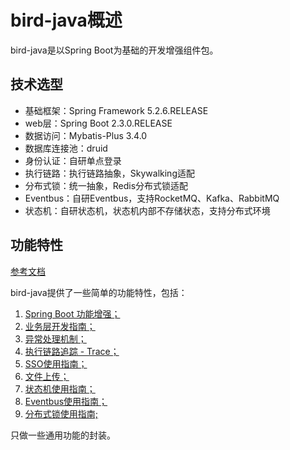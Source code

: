 # bird-java概述

bird-java是以Spring Boot为基础的开发增强组件包。

## 技术选型

 - 基础框架：Spring Framework 5.2.6.RELEASE
 - web层：Spring Boot 2.3.0.RELEASE
 - 数据访问：Mybatis-Plus 3.4.0
 - 数据库连接池：druid
 - 身份认证：自研单点登录
 - 执行链路：执行链路抽象，Skywalking适配
 - 分布式锁：统一抽象，Redis分布式锁适配
 - Eventbus：自研Eventbus，支持RocketMQ、Kafka、RabbitMQ
 - 状态机：自研状态机，状态机内部不存储状态，支持分布式环境

## 功能特性

[参考文档](https://www.yuque.com/books/share/5ceae84e-8c45-4068-91f0-88c54ab7488d)

bird-java提供了一些简单的功能特性，包括：

 1. [Spring Boot 功能增强；](https://www.yuque.com/docs/share/701ca7d4-dc0e-46a4-9fd0-371f4eb65313)
 2. [业务层开发指南；](https://www.yuque.com/docs/share/35e51fb5-8e2b-4d92-953f-5708174baa63)
 3. [异常处理机制；](https://www.yuque.com/docs/share/d934b703-e855-4bb6-80f4-36f82ab6a700)
 4. [执行链路追踪 - Trace；](https://www.yuque.com/docs/share/3e32797a-e123-4771-9e28-1860ccdeb481)
 5. [SSO使用指南；](https://www.yuque.com/docs/share/3c246bc0-0137-47c5-b019-d93a98c0d99e)
 6. [文件上传；](https://www.yuque.com/docs/share/587090e6-f91c-41ac-acb6-7a47f7cdfd61)
 7. [状态机使用指南；](https://www.yuque.com/docs/share/0d35016a-e5aa-4107-9e93-d6ed03fdb2de)
 8. [Eventbus使用指南；](https://www.yuque.com/docs/share/3f8fef0f-bdf3-485e-bab9-6c4a78a7289e)
 9. [分布式锁使用指南;](https://www.yuque.com/docs/share/b04d3789-bcc1-4048-ac16-5607c8466f18)
 

 只做一些通用功能的封装。

